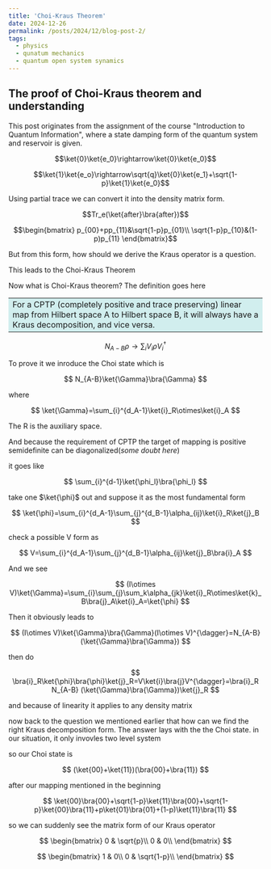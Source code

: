 ```yaml
---
title: 'Choi-Kraus Theorem'
date: 2024-12-26
permalink: /posts/2024/12/blog-post-2/
tags:
  - physics
  - qunatum mechanics
  - quantum open system synamics
---
```

The proof of Choi-Kraus theorem and understanding
------

This post originates from the assignment of the course "Introduction to Quantum Information", where a state damping form of the quantum system and reservoir is given.

$$\ket{0}\ket{e_0}\rightarrow\ket{0}\ket{e_0}$$

$$\ket{1}\ket{e_o}\rightarrow\sqrt{q}\ket{0}\ket{e_1}+\sqrt{1-p}\ket{1}\ket{e_0}$$

Using partial trace we can convert it into the density matrix form. 

$$Tr_e(\ket{after}\bra{after})$$

$$\begin{bmatrix}
 p_{00}+pp_{11}&\sqrt{1-p}p_{01}\\
 \sqrt{1-p}p_{10}&(1-p)p_{11}
 \end{bmatrix}$$
 
But from this form, how should we derive the Kraus operator is a question.

This leads to the Choi-Kraus Theorem

Now what is Choi-Kraus theorem? The definition goes here

<table><tr><td bgcolor=#D1EEEE>
  For a CPTP (completely positive and trace preserving) linear map from Hilbert space A to Hilbert space B, it will always have a Kraus decomposition, and vice versa.
</td></tr></table>
  
$$
N_{A-B}\rho\rightarrow \sum_i V_i\rho V_i^{\dagger}
$$

To prove it we inroduce the Choi state which is

$$
N_{A-B}\ket{\Gamma}\bra{\Gamma}
$$

where 

$$
\ket{\Gamma}=\sum_{i}^{d_A-1}\ket{i}_R\otimes\ket{i}_A
$$

The R is the auxiliary space.

And because the requirement of CPTP the target of mapping is positive semidefinite can be diagonalized(_some doubt here_)

it goes like

$$
\sum_{i}^{d-1}\ket{\phi_l}\bra{\phi_l}
$$

take one $\ket{\phi}$ out and suppose it as the most fundamental form

$$
\ket{\phi}=\sum_{i}^{d_A-1}\sum_{j}^{d_B-1}\alpha_{ij}\ket{i}_R\ket{j}_B
$$

check a possible V form as

$$
V=\sum_{i}^{d_A-1}\sum_{j}^{d_B-1}\alpha_{ij}\ket{j}_B\bra{i}_A
$$

And we see

$$
(I\otimes V)\ket{\Gamma}=\sum_{i}\sum_{j}\sum_k\alpha_{jk}\ket{i}_R\otimes\ket{k}_B\bra{j}_A\ket{i}_A=\ket{\phi}
$$

Then it obviously leads to

$$
(I\otimes V)\ket{\Gamma}\bra{\Gamma}(I\otimes V)^{\dagger}=N_{A-B}(\ket{\Gamma}\bra{\Gamma})
$$

then do

$$
\bra{i}_R\ket{\phi}\bra{\phi}\ket{j}_R=V\ket{i}\bra{j}V^{\dagger}=\bra{i}_R  
N_{A-B} (\ket{\Gamma}\bra{\Gamma})\ket{j}_R
$$

and because of linearity it applies to any density matrix

now back to the question we mentioned earlier that how can we find the right Kraus decomposition form. The answer lays with the the Choi state. in our situation, it only invovles two level system

so our Choi state is

$$
(\ket{00}+\ket{11})(\bra{00}+\bra{11})
$$

after our mapping mentioned in the beginning

$$
\ket{00}\bra{00}+\sqrt{1-p}\ket{11}\bra{00}+\sqrt{1-p}\ket{00}\bra{11}+p\ket{01}\bra{01}+(1-p)\ket{11}\bra{11}
$$

so we can suddenly see the matrix form of our Kraus operator

$$
\begin{bmatrix}
0 & \sqrt{p}\\
0 &  0\\
\end{bmatrix}
$$

$$
\begin{bmatrix}
1 & 0\\
0 &  \sqrt{1-p}\\
\end{bmatrix}
$$
